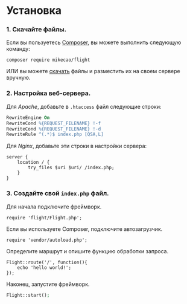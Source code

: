 # Установка

### 1. Скачайте файлы.

Если вы пользуетесь [Composer](https://getcomposer.org/), вы можете выполнить следующую команду:

```
composer require mikecao/flight
```

ИЛИ вы можете [скачать](https://github.com/mikecao/flight/archive/master.zip) файлы и разместить их на своем сервере вручную.

### 2. Настройка веб-сервера.

Для _Apache_, добавьте в `.htaccess` файл следующие строки:

``` apache
RewriteEngine On
RewriteCond %{REQUEST_FILENAME} !-f
RewriteCond %{REQUEST_FILENAME} !-d
RewriteRule ^(.*)$ index.php [QSA,L]
```

Для _Nginx_, добавьте эти строки в настройки сервера:

``` nginx
server {
    location / {
        try_files $uri $uri/ /index.php;
    }
}
```

### 3. Создайте свой `index.php` файл.

Для начала подключите фреймворк.

``` php?start_inline=1
require 'flight/Flight.php';
```

Если вы используете Composer, подключите автозагрузчик.

``` php?start_inline=1
require 'vendor/autoload.php';
```

Определите маршрут и опишите функцию обработки запроса.

``` php?start_inline=1
Flight::route('/', function(){
    echo 'hello world!';
});
```

Наконец, запустите фреймворк.

```php
Flight::start();
```
